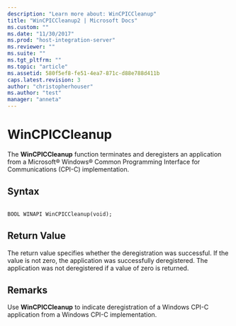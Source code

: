 ```yaml
---
description: "Learn more about: WinCPICCleanup"
title: "WinCPICCleanup2 | Microsoft Docs"
ms.custom: ""
ms.date: "11/30/2017"
ms.prod: "host-integration-server"
ms.reviewer: ""
ms.suite: ""
ms.tgt_pltfrm: ""
ms.topic: "article"
ms.assetid: 580f5ef8-fe51-4ea7-871c-d88e788d411b
caps.latest.revision: 3
author: "christopherhouser"
ms.author: "test"
manager: "anneta"
---
```

# WinCPICCleanup
The **WinCPICCleanup** function terminates and deregisters an application from a Microsoft® Windows® Common Programming Interface for Communications (CPI-C) implementation.  
  
## Syntax  
  
```  
  
BOOL WINAPI WinCPICCleanup(void);  
```  
  
## Return Value  
 The return value specifies whether the deregistration was successful. If the value is not zero, the application was successfully deregistered. The application was not deregistered if a value of zero is returned.  
  
## Remarks  
 Use **WinCPICCleanup** to indicate deregistration of a Windows CPI-C application from a Windows CPI-C implementation.
